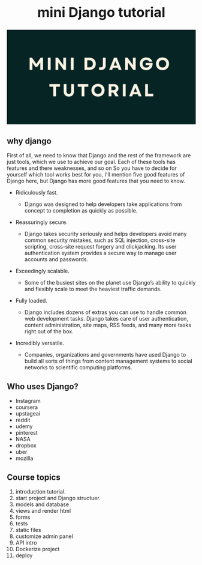 <h1 style="font-size: 36px;text-align: center;" >mini Django tutorial</h1>
<img src="./docs/mini_django.png" alt="mini django tutorial banner image" />

## why django

First of all, we need to know that Django and the rest of the framework are
just tools, which we use to achieve our goal.
Each of these tools has features and there weaknesses, and so on So you have
to decide for yourself which tool works best for you, I'll mention five good
features of Django here, but Django has more good features that you need to
know.

- Ridiculously fast.
  - Django was designed to help developers take applications from concept to
    completion as quickly as possible.

- Reassuringly secure.
  - Django takes security seriously and helps developers avoid many common
    security mistakes, such as SQL injection, cross-site scripting,
    cross-site request forgery and clickjacking. Its user authentication
    system provides a secure way to manage user accounts and passwords.

- Exceedingly scalable.
  - Some of the busiest sites on the planet use Django’s ability to quickly
    and flexibly scale to meet the heaviest traffic demands.

- Fully loaded.
  - Django includes dozens of extras you can use to handle common web
    development tasks. Django takes care of user authentication, content
    administration, site maps, RSS feeds, and many more tasks right
    out of the box.

- Incredibly versatile.
  - Companies, organizations and governments have used Django to build all
    sorts of things from content management systems to social networks to
    scientific computing platforms.

## Who uses Django?

- Instagram
- coursera
- upstageai
- reddit
- udemy
- pinterest
- NASA
- dropbox
- uber
- mozilla

## Course topics

1. introduction tutorial.
2. start project and Django structuer.
3. models and database
4. views and render html
5. forms
6. tests
7. static files
8. customize admin panel
9. API intro
10. Dockerize project
11. deploy
